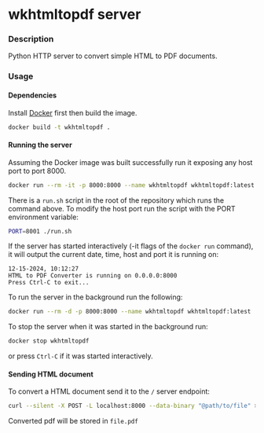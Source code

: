 # wkhtmltopdf server

### Description

Python HTTP server to convert simple HTML to PDF documents.

### Usage 

#### Dependencies

Install [Docker](https://docs.docker.com/engine/install/) first then build the image.

```bash
docker build -t wkhtmltopdf .
```

#### Running the server

Assuming the Docker image was built successfully run it exposing any host port to port 8000.

```bash
docker run --rm -it -p 8000:8000 --name wkhtmltopdf wkhtmltopdf:latest
```

There is a `run.sh` script in the root of the repository which runs the command above. To modify the host port run the script with the PORT environment variable:

```bash
PORT=8001 ./run.sh
```

If the server has started interactively (-it flags of the `docker run` command), it will output the current date, time, host and port it is running on:

```
12-15-2024, 10:12:27
HTML to PDF Converter is running on 0.0.0.0:8000
Press Ctrl-C to exit...
```

To run the server in the background run the following:

```bash
docker run --rm -d -p 8000:8000 --name wkhtmltopdf wkhtmltopdf:latest
```

To stop the server when it was started in the background run:

```bash
docker stop wkhtmltopdf
```

or press `Ctrl-C` if it was started interactively.

#### Sending HTML document

To convert a HTML document send it to the `/` server endpoint:

```bash
curl --silent -X POST -L localhost:8000 --data-binary "@path/to/file" > file.pdf
```

Converted pdf will be stored in `file.pdf`
